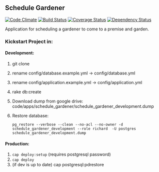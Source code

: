 ## Schedule Gardener
[![Code Climate](https://codeclimate.com/github/BCS-io/schedule_gardener.png)](https://codeclimate.com/github/BCS-io/schedule_gardener)
[![Build Status](https://travis-ci.org/BCS-io/schedule_gardener.png)](https://travis-ci.org/BCS-io/schedule_gardener)
[![Coverage Status](https://coveralls.io/repos/BCS-io/schedule_gardener/badge.png)](https://coveralls.io/r/BCS-io/schedule_gardener)
[![Dependency Status](https://gemnasium.com/BCS-io/schedule_gardener.png)](https://gemnasium.com/BCS-io/schedule_gardener)

Application for scheduling a gardener to come to a premise and garden.


### Kickstart Project in:

#### Development:

1. git clone
2. rename config/database.example.yml -> config/database.yml
3. rename config/application.example.yml -> config/application.yml
4. rake db:create
5. Download dump from google drive: code/apps/schedule_gardener/schedule_gardener_development.dump
6. Restore database: 

   ````
   pg_restore --verbose --clean --no-acl --no-owner -d schedule_gardener_development --role richard  -U postgres schedule_gardener_development.dump
   ````

#### Production:

1. `cap deploy:setup` (requires postgresql password)
2. `cap deploy`
3. (if dev is up to date) cap postgresql:pdrestore
